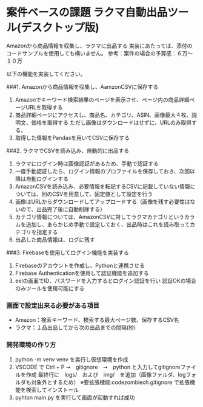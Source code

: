 ﻿# 案件ベースの課題 ラクマ自動出品ツール(デスクトップ版)
Amazonから商品情報を収集し、ラクマに出品する
実装にあたっては、添付のコードサンプルを使用しても構いません。
参考：案件の場合の予算感：６万～１０万

以下の機能を実装してください。

###1. Amazonから商品情報を収集し、AamzonCSVに保存する
1. Amazonでキーワード検索結果のページを表示させ、ページ内の商品詳細ページURLを取得する
2. 商品詳細ページにアクセスし、商品名、カテゴリ、ASIN、画像最大４枚、説明文、価格を取得する
ただし画像はダウンロードはせずに、URLのみ取得する。
3. 取得した情報をPandasを用いてCSVに保存する

###2. ラクマでCSVを読み込み、自動的に出品する
1. ラクマにログイン時は画像認証があるため、手動で認証する
1. 一度手動認証したら、ログイン情報のプロファイルを保存しておき、次回以降は自動ログインする
1. AmazonCSVを読み込み、必要情報を転記するCSVに記載していない情報については、別のCSVを用意して、固定値として設定を行う
2. 画像はURLからダウンロードしてアップロードする（画像を残す必要性はないので、出品完了後に自動削除する）
3. カテゴリ情報については、AmazonCSVに対してラクマカテゴリというカラムを追加し、あらかじめ手動で設定しておく、出品時はこれを読み取ってカテゴリを指定する
4. 出品した商品情報は、ログに残す

###3. Firebaseを使用してログイン機能を実装する
1. Firebaseのアカウントを作成し、Pythonと連携させる
2. Firebase Authenticationを使用して認証機能を追加する
3. eelの画面でID、パスワードを入力するとログイン認証を行い
認証OKの場合のみツールを使用可能にする

### 画面で設定出来る必要がある項目
- Amazon：検索キーワード、検索する最大ページ数、保存するCSV名
- ラクマ：１品出品してから次の出品までの間隔(秒)


### 開発環境の作り方
1. python -m venv venv を実行し仮想環境を作成
2. VSCODE で Ctrl + P ➙　gitignore　➙　python  と入力してgitignoreファイルを作成
最終行に　logs/　および　img/　を追加（画像ファルダ、logフォルダも対象外とするため）
※要拡張機能:codezombiech.gitignore で拡張機能を検索してインストール
3. pyhton main.py を実行して画面が起動すれば成功